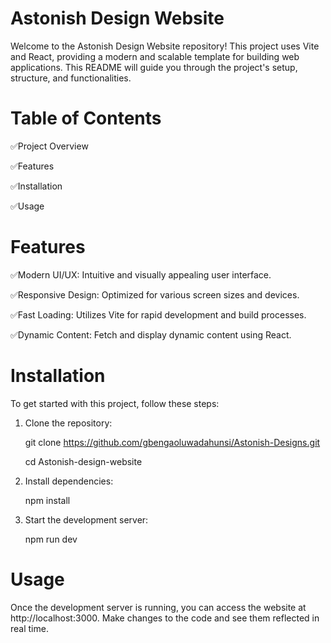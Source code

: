 # Astonish Design Website
Welcome to the Astonish Design Website repository! This project uses Vite and React, providing a modern and scalable template for building web applications. This README will guide you through the project's setup, structure, and functionalities.

# Table of Contents
✅Project Overview


✅Features


✅Installation


✅Usage



# Features
✅Modern UI/UX: Intuitive and visually appealing user interface.


✅Responsive Design: Optimized for various screen sizes and devices.


✅Fast Loading: Utilizes Vite for rapid development and build processes.


✅Dynamic Content: Fetch and display dynamic content using React.

# Installation
To get started with this project, follow these steps:

1. Clone the repository:


   git clone https://github.com/gbengaoluwadahunsi/Astonish-Designs.git


   cd Astonish-design-website

2. Install dependencies:

   
   npm install

3. Start the development server:

   
    npm run dev


# Usage
Once the development server is running, you can access the website at http://localhost:3000. Make changes to the code and see them reflected in real time.


